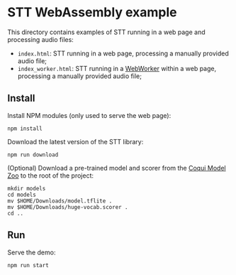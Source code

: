 # STT WebAssembly example

This directory contains examples of STT running in a web page and processing audio files:

- `index.html`: STT running in a web page, processing a manually provided audio file;
- `index_worker.html`: STT running in a [WebWorker](https://developer.mozilla.org/en-US/docs/Web/API/Web_Workers_API) within a web page, processing a manually provided audio file;

## Install

Install NPM modules (only used to serve the web page):

```
npm install
```

Download the latest version of the STT library:

```
npm run download
```

(Optional) Download a pre-trained model and scorer from the [Coqui Model Zoo](https://coqui.ai/models) to the root of the project:

```
mkdir models
cd models
mv $HOME/Downloads/model.tflite .
mv $HOME/Downloads/huge-vocab.scorer .
cd ..
```

## Run

Serve the demo:

```
npm run start
```
